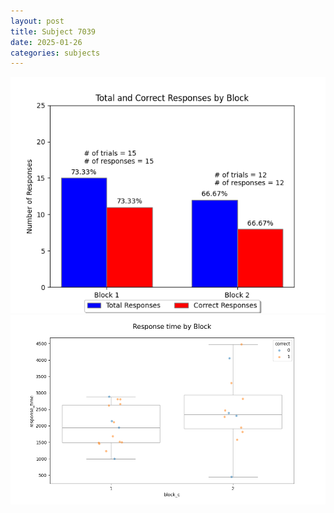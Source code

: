 ```yaml
---
layout: post
title: Subject 7039
date: 2025-01-26
categories: subjects
---
```


![](data/7039/run-6/7039_ATS_responses.png)
![](data/7039/run-6/7039_ATS_rt.png)
